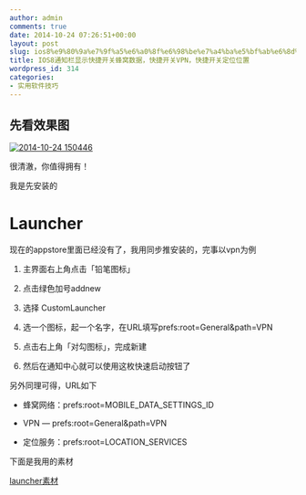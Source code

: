 ```yaml
---
author: admin
comments: true
date: 2014-10-24 07:26:51+00:00
layout: post
slug: ios8%e9%80%9a%e7%9f%a5%e6%a0%8f%e6%98%be%e7%a4%ba%e5%bf%ab%e6%8d%b7%e5%bc%80%e5%85%b3%e8%9c%82%e7%aa%9d%e6%95%b0%e6%8d%ae%ef%bc%8c%e5%bf%ab%e6%8d%b7%e5%bc%80%e5%85%b3vpn%ef%bc%8c%e5%bf%ab%e6%8d%b7
title: IOS8通知栏显示快捷开关蜂窝数据，快捷开关VPN，快捷开关定位位置
wordpress_id: 314
categories:
- 实用软件技巧
---
```


## **先看效果图**


[![2014-10-24 150446](http://akmumu-wordpress.stor.sinaapp.com/uploads/2014/10/2014-10-24-150446.png)](http://akmumu-wordpress.stor.sinaapp.com/uploads/2014/10/2014-10-24-150446.png)



很清澈，你值得拥有！

我是先安装的


# Launcher


现在的appstore里面已经没有了，我用同步推安装的，完事以vpn为例



	
  1. 主界面右上角点击「铅笔图标」

	
  2. 点击绿色加号addnew

	
  3. 选择 CustomLauncher

	
  4. 选一个图标，起一个名字，在URL填写prefs:root=General&path=VPN

	
  5. 点击右上角「对勾图标」，完成新建

	
  6. 然后在通知中心就可以使用这枚快速启动按钮了


另外同理可得，URL如下

	
  * 蜂窝网络：prefs:root=MOBILE_DATA_SETTINGS_ID

	
  * VPN — prefs:root=General&path=VPN

	
  * 定位服务：prefs:root=LOCATION_SERVICES


下面是我用的素材

[launcher素材](http://akmumu-wordpress.stor.sinaapp.com/uploads/2014/10/launcher素材.zip)
